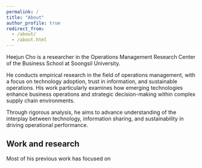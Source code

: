 ```yaml
---
permalink: /
title: "About"
author_profile: true
redirect_from: 
  - /about/
  - /about.html
---
```


Heejun Cho is a researcher in the Operations Management Research Center of the Business School at Soongsil University.

He conducts empirical research in the field of operations management, with a focus on technology adoption, trust in information, and sustainable operations. His work particularly examines how emerging technologies enhance business operations and strategic decision-making within complex supply chain environments.

Through rigorous analysis, he aims to advance understanding of the interplay between technology, information sharing, and sustainability in driving operational performance.
<br>


## Work and research
Most of his previous work has focused on 
